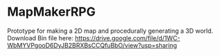 # MapMakerRPG
Prototype for making a 2D map and procedurally generating a 3D world.
Download Bin file here: https://drive.google.com/file/d/1WC-WbMYVPgooD6DyJB2BRXBsCCQfuBbO/view?usp=sharing
